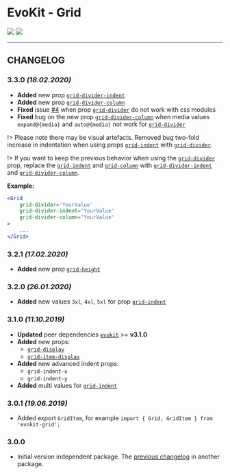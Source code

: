 [README]: /packages/evokit-grid/README.md
[evokit]: /packages/evokit/README.md

[grid-display]: /packages/evokit-grid/?id=grid-display
[grid-divider]: /packages/evokit-grid/?id=grid-divider
[grid-divider-indent]: /packages/evokit-grid/?id=grid-divider-indent
[grid-divider-column]: /packages/evokit-grid/?id=grid-divider-column
[grid-height]: /packages/evokit-grid/?id=grid-height
[grid-indent]: /packages/evokit-grid/?id=grid-indent
[grid-column]: /packages/evokit-grid/?id=grid-column
[grid-item-display]: /packages/evokit-grid/?id=grid-item-display

[issues_4]: //github.com/docccdev/evokit/issues/4

# EvoKit - Grid

[![](https://img.shields.io/npm/v/evokit-grid.svg)](https://www.npmjs.com/package/evokit-grid)
[![](https://img.shields.io/badge/page-README-42b983)][README]

---

## CHANGELOG

### 3.3.0 *(18.02.2020)*

- **Added** new prop [`grid-divider-indent`][grid-divider-indent]
- **Added** new prop [`grid-divider-column`][grid-divider-column]
- **Fixed** issue [#4][issues_4] when prop [`grid-divider`][grid-divider] do not work with css modules
- **Fixed** bug on the new prop [`grid-divider-column`][grid-divider-column] when media values `expand@{media}` and `auto@{media}` not work for [`grid-divider`][grid-divider]

!> Please note there may be visual artefacts. Removed bug two-fold increase in indentation when using props [`grid-indent`][grid-indent] with [`grid-divider`][grid-divider].

!> If you want to keep the previous behavior when using the [`grid-divider`][grid-divider] prop, replace the [`grid-indent`][grid-indent] and [`grid-column`][grid-column] with [`grid-divider-indent`][grid-divider-indent] and [`grid-divider-column`][grid-divider-column].

**Example:**
```jsx
<Grid
    grid-divider='YourValue'
    grid-divider-indent='YourValue'
    grid-divider-column='YourValue'
>
    ...
</Grid>
```

### 3.2.1 *(17.02.2020)*

- **Added** new prop [`grid-height`][grid-height]

### 3.2.0 *(26.01.2020)*

- **Added** new values `3xl`, `4xl`, `5xl` for prop [`grid-indent`][grid-indent]

### 3.1.0 *(11.10.2019)*

- **Updated** peer dependencies [`evokit`][evokit] >= **v3.1.0**
- **Added** new props:
    - [`grid-display`][grid-display]
    - [`grid-item-display`][grid-item-display]
- **Added** new advanced indent props:
    - `grid-indent-x`
    - `grid-indent-y`
- **Added** multi values for [`grid-indent`][grid-indent]

### 3.0.1 *(19.06.2019)*

- Added export `GridItem`, for example `import { Grid, GridItem } from 'evokit-grid';`

### 3.0.0

- Initial version independent package. The [previous changelog](/packages/evokit/CHANGELOG.md) in another package.
